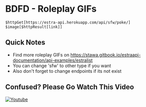 # BDFD - Roleplay GIFs

```
$httpGet[https://estra-api.herokuapp.com/api/sfw/poke/]
$image[$httpResult[link]]
```

## Quick Notes
- Find more roleplay GIFs on https://stawa.gitbook.io/estraapi-documentation/api-examples/estralist
- You can change 'sfw' to other type if you want
- Also don't forget to change endpoints if its not exist

## Confused? Please Go Watch This Video
[![Youtube](https://img.shields.io/badge/YouTube-FF0000?style=for-the-badge&logo=youtube&logoColor=white)]()
